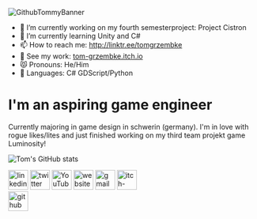![GithubTommyBanner](https://user-images.githubusercontent.com/107462457/233621250-8617484f-340f-4adb-b794-f5b8448cad8e.png)

- 🔭 I’m currently working on my fourth semesterproject: Project Cistron
- 🌱 I’m currently learning Unity and C#
- 📫 How to reach me: http://linktr.ee/tomgrzembke
- 👾 See my work: [tom-grzembke.itch.io](https://tom-grzembke.itch.io)
- 😾 Pronouns: He/Him
- 📗 Languages: C# GDScript/Python


# I'm an aspiring game engineer
Currently majoring in game design in schwerin (germany).
I'm in love with rogue likes/lites and just finished working on my third team projekt game Luminosity!

![Tom's GitHub stats](https://github-readme-stats.vercel.app/api?username=tomgrzembke&theme=dark&show_icons=true)


[<img src='https://cdn.jsdelivr.net/npm/simple-icons@3.0.1/icons/linkedin.svg' alt='linkedin' height='40'>](https://www.linkedin.com/in/https://www.linkedin.com/in/tom-grzembke-33701a262//)  [<img src='https://cdn.jsdelivr.net/npm/simple-icons@3.0.1/icons/twitter.svg' alt='twitter' height='40'>](https://twitter.com/https://twitter.com/tommyaturwindow)  [<img src='https://cdn.jsdelivr.net/npm/simple-icons@3.0.1/icons/youtube.svg' alt='YouTube' height='40'>](https://www.youtube.com/channel/https://www.youtube.com/channel/UCwj4prmUrsabkZElNnRQOsw)  [<img src='https://cdn.jsdelivr.net/npm/simple-icons@3.0.1/icons/icloud.svg' alt='website' height='40'>](https://linktr.ee/tomgrzembke)  [<img src='https://cdn.jsdelivr.net/npm/simple-icons@3.0.1/icons/gmail.svg' alt='gmail' height='40'>](grzembketom@gmail.com)  [<img src='https://cdn.jsdelivr.net/npm/simple-icons@3.0.1/icons/itch-dot-io.svg' alt='itch-dot-io' height='40'>](https://tom-grzembke.itch.io)  
[<img src='https://cdn.jsdelivr.net/npm/simple-icons@3.0.1/icons/github.svg' alt='github' height='40'>](https://github.com/tomgrzembke)  

